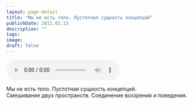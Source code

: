 ```yaml
---
layout: page-detail
title: "Мы не есть тело. Пустотная сущность концепций"
publishDate: 2011.02.23
description: ""
tags:
image:
draft: false
---
```


<audio title="2011.02.23 - Мы не есть тело. Пустотная сущность концепций.mp3" src="https://filer-api.advayta.org/v1.0/public/files/72786" controls=""></audio>

 Мы не есть тело. Пустотная сущность концепций.  
 Смешивание двух пространств. Соединение воззрения и поведения.  

  
